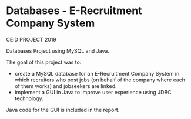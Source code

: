 # Databases - E-Recruitment Company System
CEID PROJECT 2019 

Databases Project using MySQL and Java. 

The goal of this project was to:
- create a MySQL database for an E-Recruitment Company System in which recruiters who post jobs (on behalf of the company where each of them works) and jobseekers are linked.
- implement a GUI in Java to improve user experience using JDBC technology.

Java code for the GUI is included in the report.
